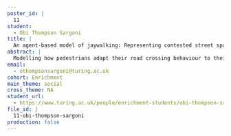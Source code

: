 ```yaml
---
poster_id: |
  11
student:
  - Obi Thompson Sargoni
title: |
  An agent-based model of jaywalking: Representing contested street space in models of pedestrian movement
abstract: |
  Modelling how pedestrians adapt their road crossing behaviour to their local environment can help us consider how changes to street environments, such as the introduction of autonomous vehicles or creation of Low Traffic Neighbourhoods, change how street space is used. We present a framework for modelling a pedestrian’s gradual deliberation and choice between discrete road crossing options. We implement this model within a spatial agent-based model and generate road crossing trajectories that are dependent on pedestrian characteristics and adaptive to local traffic and infrastructure, reproducing some characteristic features of pedestrian behaviour.
email:
  - othompsonsargoni@turing.ac.uk
cohort: Enrichment
main_theme: social
cross_theme: NA
student_url:
  - https://www.turing.ac.uk/people/enrichment-students/obi-thompson-sargoni
file_id: |
  11-obi-thompson-sargoni
production: false
---
```

